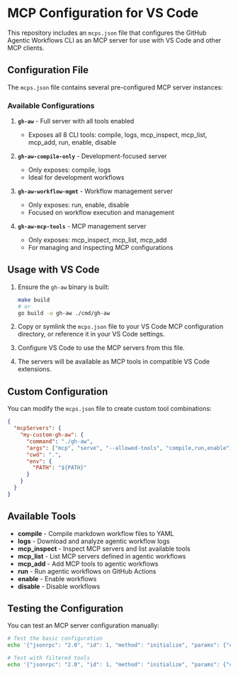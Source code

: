 # MCP Configuration for VS Code

This repository includes an `mcps.json` file that configures the GitHub Agentic Workflows CLI as an MCP server for use with VS Code and other MCP clients.

## Configuration File

The `mcps.json` file contains several pre-configured MCP server instances:

### Available Configurations

1. **`gh-aw`** - Full server with all tools enabled
   - Exposes all 8 CLI tools: compile, logs, mcp_inspect, mcp_list, mcp_add, run, enable, disable

2. **`gh-aw-compile-only`** - Development-focused server
   - Only exposes: compile, logs
   - Ideal for development workflows

3. **`gh-aw-workflow-mgmt`** - Workflow management server  
   - Only exposes: run, enable, disable
   - Focused on workflow execution and management

4. **`gh-aw-mcp-tools`** - MCP management server
   - Only exposes: mcp_inspect, mcp_list, mcp_add
   - For managing and inspecting MCP configurations

## Usage with VS Code

1. Ensure the `gh-aw` binary is built:
   ```bash
   make build
   # or
   go build -o gh-aw ./cmd/gh-aw
   ```

2. Copy or symlink the `mcps.json` file to your VS Code MCP configuration directory, or reference it in your VS Code settings.

3. Configure VS Code to use the MCP servers from this file.

4. The servers will be available as MCP tools in compatible VS Code extensions.

## Custom Configuration

You can modify the `mcps.json` file to create custom tool combinations:

```json
{
  "mcpServers": {
    "my-custom-gh-aw": {
      "command": "./gh-aw",
      "args": ["mcp", "serve", "--allowed-tools", "compile,run,enable"],
      "cwd": ".",
      "env": {
        "PATH": "${PATH}"
      }
    }
  }
}
```

## Available Tools

- **compile** - Compile markdown workflow files to YAML
- **logs** - Download and analyze agentic workflow logs
- **mcp_inspect** - Inspect MCP servers and list available tools  
- **mcp_list** - List MCP servers defined in agentic workflows
- **mcp_add** - Add MCP tools to agentic workflows
- **run** - Run agentic workflows on GitHub Actions
- **enable** - Enable workflows
- **disable** - Disable workflows

## Testing the Configuration

You can test an MCP server configuration manually:

```bash
# Test the basic configuration
echo '{"jsonrpc": "2.0", "id": 1, "method": "initialize", "params": {"clientInfo": {"name": "test", "version": "1.0.0"}}}' | ./gh-aw mcp serve

# Test with filtered tools
echo '{"jsonrpc": "2.0", "id": 1, "method": "initialize", "params": {"clientInfo": {"name": "test", "version": "1.0.0"}}}' | ./gh-aw mcp serve --allowed-tools compile,logs
```